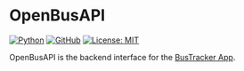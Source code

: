 # OpenBusAPI

[![Python](https://img.shields.io/badge/Python-3776AB?logo=python&logoColor=fff)](https://www.python.org)
[![GitHub](https://img.shields.io/badge/GitHub-%23121011.svg?logo=github&logoColor=white)](https://github.com/zwill22/OpenBusAPI)
[![License: MIT](https://img.shields.io/github/license/zwill22/iosbuild)](https://github.com/zwill22/OpenBusAPI/blob/main/LICENSE)

[//]: # ([![CI Build]&#40;https://github.com/zwill22/iOSBuild/actions/workflows/python-package.yml/badge.svg&#41;]&#40;https://github.com/zwill22/OpenBusAPI/actions/workflows/api.yml&#41;&#40;[![Read the Docs]&#40;https://img.shields.io/badge/Read%20the%20Docs-8CA1AF?logo=readthedocs&logoColor=fff&labelColor=333&#41;]&#40;https://openbusapi.readthedocs.io/en/latest&#41;)

[//]: # ([![Documentation Status]&#40;https://readthedocs.org/projects/openbusapi/badge/?version=latest&#41;]&#40;https://openbusapi.readthedocs.io/en/latest/?badge=latest&#41;)

[//]: # ([![Coverage]&#40;https://codecov.io/gh/zwill22/openbusapi/graph/badge.svg?token=IIGY2L49XB&#41;]&#40;https://codecov.io/gh/zwill22/openbusapi&#41;)

OpenBusAPI is the backend interface for the [BusTracker App](https://github.com/zwill22/BusTracker).
